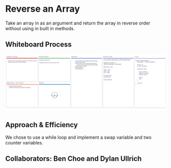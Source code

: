 # Reverse an Array

Take an array in as an argument and return the array in reverse order without using in built in methods.

## Whiteboard Process

![Array Reverse](array-reverse.png)

## Approach & Efficiency

We chose to use a while loop and implement a swap variable and two counter variables.

## Collaborators: **Ben Choe** and **Dylan Ullrich**
